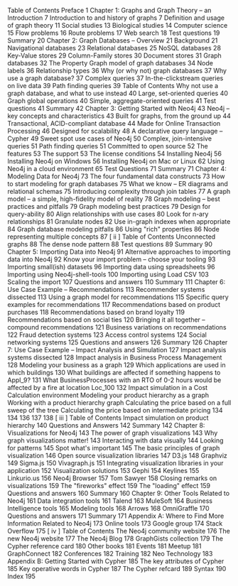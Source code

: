 Table of Contents
Preface 1
Chapter 1: Graphs and Graph Theory – an Introduction 7
Introduction to and history of graphs 7
Definition and usage of graph theory 11
Social studies 13
Biological studies 14
Computer science 15
Flow problems 16
Route problems 17
Web search 18
Test questions 19
Summary 20
Chapter 2: Graph Databases – Overview 21
Background 21
Navigational databases 23
Relational databases 25
NoSQL databases 28
Key-Value stores 29
Column-Family stores 30
Document stores 31
Graph databases 32
The Property Graph model of graph databases 34
Node labels 36
Relationship types 36
Why (or why not) graph databases 37
Why use a graph database? 37
Complex queries 37
In-the-clickstream queries on live data 39
Path finding queries 39
Table of Contents
Why not use a graph database, and what to use instead 40
Large, set-oriented queries 40
Graph global operations 40
Simple, aggregate-oriented queries 41
Test questions 41
Summary 42
Chapter 3: Getting Started with Neo4j 43
Neo4j – key concepts and characteristics 43
Built for graphs, from the ground up 44
Transactional, ACID-compliant database 44
Made for Online Transaction Processing 46
Designed for scalability 48
A declarative query language – Cypher 49
Sweet spot use cases of Neo4j 50
Complex, join-intensive queries 51
Path finding queries 51
Committed to open source 52
The features 53
The support 53
The license conditions 54
Installing Neo4j 56
Installing Neo4j on Windows 56
Installing Neo4j on Mac or Linux 62
Using Neo4j in a cloud environment 65
Test Questions 71
Summary 71
Chapter 4: Modeling Data for Neo4j 73
The four fundamental data constructs 73
How to start modeling for graph databases 75
What we know – ER diagrams and relational schemas 75
Introducing complexity through join tables 77
A graph model – a simple, high-fidelity model of reality 78
Graph modeling – best practices and pitfalls 79
Graph modeling best practices 79
Design for query-ability 80
Align relationships with use cases 80
Look for n-ary relationships 81
Granulate nodes 82
Use in-graph indexes when appropriate 84
Graph database modeling pitfalls 86
Using "rich" properties 86
Node representing multiple concepts 87
[ ii ]
Table of Contents
Unconnected graphs 88
The dense node pattern 88
Test questions 89
Summary 90
Chapter 5: Importing Data into Neo4j 91
Alternative approaches to importing data into Neo4j 92
Know your import problem – choose your tooling 93
Importing small(ish) datasets 96
Importing data using spreadsheets 96
Importing using Neo4j-shell-tools 100
Importing using Load CSV 103
Scaling the import 107
Questions and answers 110
Summary 111
Chapter 6: Use Case Example – Recommendations 113
Recommender systems dissected 113
Using a graph model for recommendations 115
Specific query examples for recommendations 117
Recommendations based on product purchases 118
Recommendations based on brand loyalty 119
Recommendations based on social ties 120
Bringing it all together – compound recommendations 121
Business variations on recommendations 122
Fraud detection systems 123
Access control systems 124
Social networking systems 125
Questions and answers 126
Summary 126
Chapter 7: Use Case Example – Impact Analysis and Simulation 127
Impact analysis systems dissected 128
Impact analysis in Business Process Management 128
Modeling your business as a graph 129
Which applications are used in which buildings 130
What buildings are affected if something happens to Appl_9? 131
What BusinessProcesses with an RTO of 0-2 hours would be affected by a fire
at location Loc_100 132
Impact simulation in a Cost Calculation environment Modeling your product hierarchy as a graph Working with a product hierarchy graph Calculating the price based on a full sweep of the tree Calculating the price based on intermediate pricing 134
134
136
137
138
[ iii ]
Table of Contents
Impact simulation on product hierarchy 140
Questions and Answers 142
Summary 142
Chapter 8: Visualizations for Neo4j 143
The power of graph visualizations 143
Why graph visualizations matter! 143
Interacting with data visually 144
Looking for patterns 145
Spot what's important 145
The basic principles of graph visualization 146
Open source visualization libraries 147
D3.js 148
Graphviz 149
Sigma.js 150
Vivagraph.js 151
Integrating visualization libraries in your application 152
Visualization solutions 153
Gephi 154
Keylines 155
Linkurio.us 156
Neo4j Browser 157
Tom Sawyer 158
Closing remarks on visualizations 159
The "fireworks" effect 159
The "loading" effect 159
Questions and answers 160
Summary 160
Chapter 9: Other Tools Related to Neo4j 161
Data integration tools 161
Talend 163
MuleSoft 164
Business Intelligence tools 165
Modeling tools 168
Arrows 168
OmniGraffle 170
Questions and answers 171
Summary 171
Appendix A: Where to Find More Information Related to Neo4j 173
Online tools 173
Google group 174
Stack Overflow 175
[ iv ]
Table of Contents
The Neo4j community website 176
The new Neo4j website 177
The Neo4j Blog 178
GraphGists collection 179
The Cypher reference card 180
Other books 181
Events 181
Meetup 181
GraphConnect 182
Conferences 182
Training 182
Neo Technology 183
Appendix B: Getting Started with Cypher 185
The key attributes of Cypher 185
Key operative words in Cypher 187
The Cypher refcard 189
Syntax 190
Index 195
